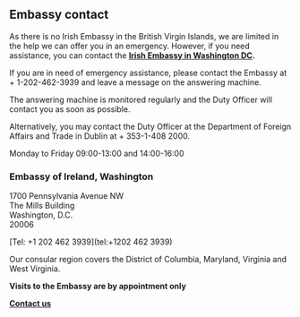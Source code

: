 ## Embassy contact

As there is no Irish Embassy in the British Virgin Islands, we are limited in the help we can offer you in an emergency. However, if you need assistance, you can contact the [**Irish Embassy in Washington DC**](https://www.ireland.ie/en/usa/washington/)**.**

If you are in need of emergency assistance, please contact the Embassy at + 1-202-462-3939 and leave a message on the answering machine.

The answering machine is monitored regularly and the Duty Officer will contact you as soon as possible.

Alternatively, you may contact the Duty Officer at the Department of Foreign Affairs and Trade in Dublin at + 353-1-408 2000.

Monday to Friday 09:00-13:00 and 14:00-16:00

### Embassy of Ireland, Washington

1700 Pennsylvania Avenue NW   
The Mills Building   
Washington, D.C.   
20006

[Tel: +1 202 462 3939](tel:+1202 462 3939)

Our consular region covers the District of Columbia, Maryland, Virginia and West Virginia.

**Visits to the Embassy are by appointment only**

[**Contact us**](/en/usa/washington/contact/)